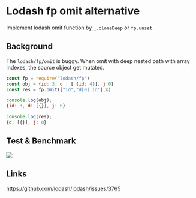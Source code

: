 # Lodash fp omit alternative

Implement lodash omit function by `_.cloneDeep` or `fp.unset`.

## Background

The `lodash/fp/omit` is buggy. When omit with deep nested path with array indexes, the source object get mutated.

```js
const fp = require("lodash/fp")
const obj = {id: 3, d : [ {id: 4}], j:0}
const res = fp.omit(["id","d[0].id"],x)

console.log(obj);
{id: 3, d: [{}], j: 0}

console.log(res);
{d: [{}], j: 0}
```

## Test & Benchmark

[![](https://img.shields.io/endpoint?url=https://raw.githubusercontent.com/cncolder/demo/master/shields/codesandbox.json)](https://githubbox.com/cncolder/demo/tree/master/benchmark/lodash-fp-omit-alternative)

## Links

https://github.com/lodash/lodash/issues/3765
